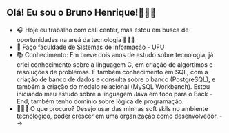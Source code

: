 ## Olá! Eu sou o Bruno Henrique!🙋🏽‍♂️

- 🎧 Hoje eu trabalho com call center, mas estou em busca de oportunidades na areá da tecnologia 👨🏽‍💻
- 📝 Faço faculdade de Sistemas de informação - UFU
- 📚 Conhecimento: Em breve dois anos de estudo sobre tecnologia, já criei conhecimento sobre a linguagem C, em criação de algortimos e resoluções de problemas. E também conhecimento em SQL, com a criação de banco de dados e consulta sobre o banco (PostgreSQL), e também a criação do modelo relacional (MySQL Workbench). Estou iniciando meu estudo sobre a linguagem Java em foco para o Back - End, também tenho dominio sobre lógica de programação.
- 👨🏽‍💻 O que procuro? Desejo usar das minhas soft skils no ambiente tecnologico, poder crescer em uma organização como desenvolvedor.
-->
